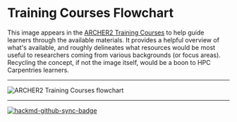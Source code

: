 # Training Courses Flowchart

This image appears in the [ARCHER2 Training Courses](https://www.archer2.ac.uk/training/courses/) to help guide learners through the available materials. It provides a helpful overview of what's available, and roughly delineates what resources would be most useful to researchers coming from various backgrounds (or focus areas). Recycling the concept, if not the image itself, would be a boon to HPC Carpentries learners.

---

![ARCHER2 Training Courses flowchart](https://i.imgur.com/jYNJ1nl.png)

---

[![hackmd-github-sync-badge](https://hackmd.io/2JWSnmg5QGaC5v8qodnicQ/badge)](https://hackmd.io/2JWSnmg5QGaC5v8qodnicQ)
